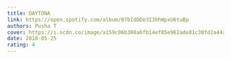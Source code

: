 ```yaml
---
title: DAYTONA
link: https://open.spotify.com/album/07bIdDDe3I3hhWpxU6tuBp
authors: Pusha T
cover: https://i.scdn.co/image/a159c06b308a6fb14ef85e962ade81c30fd2a44a
date: 2018-05-25
rating: 4
---
```

